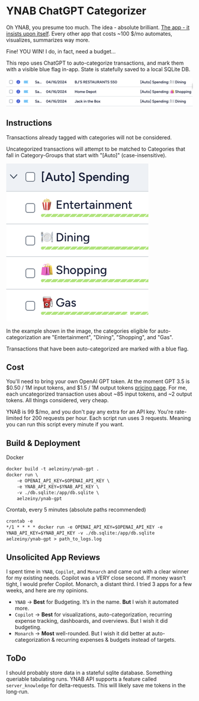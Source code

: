 # YNAB ChatGPT Categorizer
Oh YNAB, you presume too much. The idea - absolute brilliant. [The app - it insists upon itself](https://youtu.be/mYAi5aI_NPc?si=HaQmCC_toGnjEQr6&t=21). Every other app that costs ~100 $/mo automates, visualizes, summarizes way more. 

Fine! YOU WIN! I do, in fact, need a budget... 

This repo uses ChatGPT to auto-categorize transactions, and mark them with a visible blue flag in-app. State is statefully saved to a local SQLite DB.

![marked with a blue flag image](./docs/ynab-flag.png)

## Instructions
Transactions already tagged with categories will not be considered.

Uncategorized transactions will attempt to be matched to Categories that fall in Category-Groups that start with "[Auto]" (case-insensitive).

![category groups that start with auto image](./docs/ynab-categories.png)

In the example shown in the image, the categories eligible for auto-categorization are "Entertainment", "Dining", "Shopping", and "Gas".

Transactions that have been auto-categorized are marked with a blue flag.

## Cost
You'll need to bring your own OpenAI GPT token. At the moment GPT 3.5 is $0.50 / 1M input tokens, and $1.5 / 1M output tokens [pricing page](https://openai.com/pricing). For me, each uncategorized transaction uses about ~85 input tokens, and ~2 output tokens. All things considered, very cheap.

YNAB is 99 $/mo, and you don't pay any extra for an API key. You're rate-limited for 200 requests per hour. Each script run uses 3 requests. Meaning you can run this script every minute if you want.

## Build & Deployment

Docker
```
docker build -t aelzeiny/ynab-gpt .
docker run \
    -e OPENAI_API_KEY=$OPENAI_API_KEY \
    -e YNAB_API_KEY=$YNAB_API_KEY \
    -v ./db.sqlite:/app/db.sqlite \
    aelzeiny/ynab-gpt
```

Crontab, every 5 minutes (absolute paths recommended)
```
crontab -e
*/1 * * * * docker run -e OPENAI_API_KEY=$OPENAI_API_KEY -e YNAB_API_KEY=$YNAB_API_KEY -v ./db.sqlite:/app/db.sqlite aelzeiny/ynab-gpt > path_to_logs.log
```

## Unsolicited App Reviews
I spent time in `YNAB`, `Copilot`, and `Monarch` and came out with a clear winner for my existing needs. Copilot was a VERY close second. If money wasn't tight, I would prefer Copilot. Monarch, a distant third. 
I tried 3 apps for a few weeks, and here are my opinions.
* `YNAB` -> **Best** for Budgeting. It’s in the name. **But** I wish it automated more.
* `Copilot` -> **Best** for visualizations, auto-categorization, recurring expense tracking, dashboards, and overviews. But I wish it did budgeting.
* `Monarch` -> **Most** well-rounded. But I wish it did better at auto-categorization & recurring expenses & budgets instead of targets.

## ToDo
I should probably store data in a stateful sqlite database. Something queriable tabulating runs. YNAB API supports a feature called `server_knowledge` for delta-requests. This will likely save me tokens in the long-run.